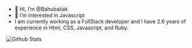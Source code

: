 - 👋 Hi, I’m @Bahubaliak
- 👀 I’m interested in Javascript
- I am currently working as a FullStack developer and I have 2.6 years of experience in Html, CSS, Javascript, and Ruby.

<!---
Bahubaliak/Bahubaliak is a ✨ special ✨ repository because its `README.md` (this file) appears on your GitHub profile.
You can click the Preview link to take a look at your changes.
--->

![Github Stats](https://github-readme-stats.vercel.app/api?username=Bahubaliak&theme=radical)
